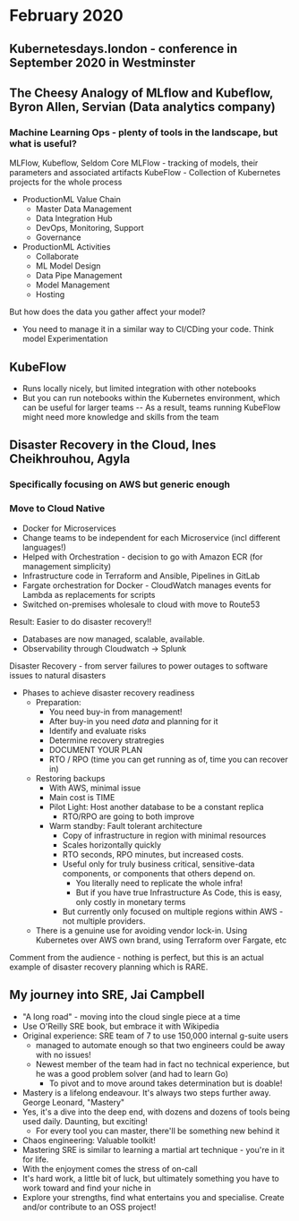 # February 2020

## Kubernetesdays.london - conference in September 2020 in Westminster

## The Cheesy Analogy of MLflow and Kubeflow, Byron Allen, Servian (Data analytics company)

### Machine Learning Ops - plenty of tools in the landscape, but what is useful?

MLFlow, Kubeflow, Seldom Core
MLFlow - tracking of models, their parameters and associated artifacts
KubeFlow - Collection of Kubernetes projects for the whole process

- ProductionML Value Chain
  - Master Data Management
  - Data Integration Hub
  - DevOps, Monitoring, Support
  - Governance
- ProductionML Activities
  - Collaborate
  - ML Model Design
  - Data Pipe Management
  - Model Management
  - Hosting

But how does the data you gather affect your model?

- You need to manage it in a similar way to CI/CDing your code. Think model Experimentation

## KubeFlow

- Runs locally nicely, but limited integration with other notebooks
- But you can run notebooks within the Kubernetes environment, which can be useful for larger teams
-- As a result, teams running KubeFlow might need more knowledge and skills from the team

## Disaster Recovery in the Cloud, Ines Cheikhrouhou, Agyla

### Specifically focusing on AWS but generic enough

### Move to Cloud Native

- Docker for Microservices
- Change teams to be independent for each Microservice (incl different languages!)
- Helped with Orchestration - decision to go with Amazon ECR (for management simplicity)
- Infrastructure code in Terraform and Ansible, Pipelines in GitLab
- Fargate orchestration for Docker - CloudWatch manages events for Lambda as replacements for scripts
- Switched on-premises wholesale to cloud with move to Route53

Result: Easier to do disaster recovery!!
- Databases are now managed, scalable, available.
- Observability through Cloudwatch -> Splunk

Disaster Recovery - from server failures to power outages to software issues to natural disasters

- Phases to achieve disaster recovery readiness
  - Preparation:
    - You need buy-in from management!
    - After buy-in you need _data_ and planning for it
    - Identify and evaluate risks
    - Determine recovery stratregies
    - DOCUMENT YOUR PLAN
    - RTO / RPO (time you can get running as of, time you can recover in)
  - Restoring backups
    - With AWS, minimal issue
    - Main cost is TIME
    - Pilot Light: Host another database to be a constant replica
      - RTO/RPO are going to both improve
    - Warm standby: Fault tolerant architecture
      - Copy of infrastructure in region with minimal resources
      - Scales horizontally quickly
      - RTO seconds, RPO minutes, but increased costs.
      - Useful only for truly business critical, sensitive-data components, or components that others depend on.
        - You literally need to replicate the whole infra!
        - But if you have true Infrastructure As Code, this is easy, only costly in monetary terms
      - But currently only focused on multiple regions within AWS - not multiple providers.
  - There is a genuine use for avoiding vendor lock-in. Using Kubernetes over AWS own brand, using Terraform over Fargate, etc

Comment from the audience - nothing is perfect, but this is an actual example of disaster recovery planning which is RARE.

## My journey into SRE, Jai Campbell

- "A long road" - moving into the cloud single piece at a time
- Use O'Reilly SRE book, but embrace it with Wikipedia
- Original experience: SRE team of 7 to use 150,000 internal g-suite users
  - managed to automate enough so that two engineers could be away with no issues!
  - Newest member of the team had in fact no technical experience, but he was a good problem solver (and had to learn Go)
    - To pivot and to move around takes determination but is doable!
- Mastery is a lifelong endeavour. It's always two steps further away. George Leonard, "Mastery"
- Yes, it's a dive into the deep end, with dozens and dozens of tools being used daily. Daunting, but exciting!
  - For every tool you can master, there'll be something new behind it
- Chaos engineering: Valuable toolkit!
- Mastering SRE is similar to learning a martial art technique - you're in it for life.
- With the enjoyment comes the stress of on-call
- It's hard work, a little bit of luck, but ultimately something you have to work toward and find your niche in
- Explore your strengths, find what entertains you and specialise.
Create and/or contribute to an OSS project!

